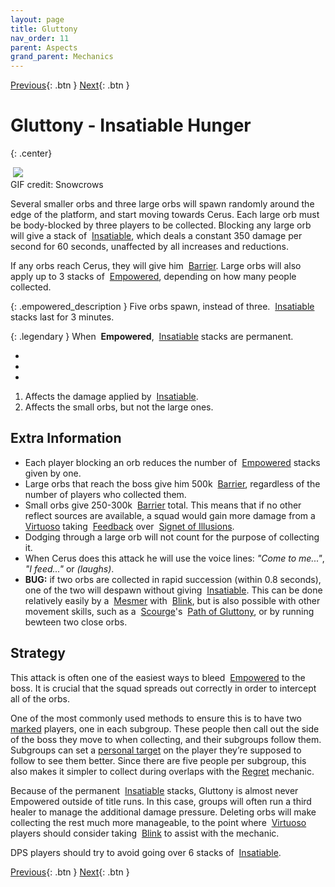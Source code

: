 ```yaml
---
layout: page
title: Gluttony
nav_order: 11
parent: Aspects
grand_parent: Mechanics
---
```


[Previous](malice.html){: .btn } [Next](despair.html){: .btn }

# Gluttony - Insatiable Hunger
{: .center}

<img class="divider">

<img class="attack_gif" src="../../images/mechanics/gluttony.gif">

<div class="smalltext center">GIF credit: Snowcrows</div>

<img class="divider">

Several smaller orbs and three large orbs will spawn randomly around the edge of the platform, and start moving towards Cerus. Each large orb must be body-blocked by three players to be collected. Blocking any large orb will give a stack of <img class="inline insatiable"> [Insatiable], which deals a constant 350 damage per second for 60 seconds, unaffected by all increases and reductions.

If any orbs reach Cerus, they will give him <img class="inline barrier"> [Barrier]. Large orbs will also apply up to 3 stacks of <img class="inline empowered"> [Empowered], depending on how many people collected.

{: .empowered_description }
Five orbs spawn, instead of three. <img class="inline insatiable"> [Insatiable] stacks last for 3 minutes.

{: .legendary }
When <img class="inline empowered_add"> **Empowered**, <img class="inline insatiable"> [Insatiable] stacks are permanent.

<div>
  <ul class="mechtable">
    <li class="table-header">
      <img class="table-img distort">
      <img class="table-img glint_h">
      <img class="table-img feedback">
      <img class="table-img dodge">
      <img class="table-img jump">
      <img class="table-img protection">
      <img class="table-img block">
      <img class="table-img barrier">
    </li>
    <li class="table-row">
      <img class="table-img kinda1">
      <img class="table-img kinda1">
      <img class="table-img kinda2">
      <img class="table-img notok">
      <img class="table-img notok">
      <img class="table-img notok">
      <img class="table-img notok">
      <img class="table-img kinda1">
    </li>
    <li class="emp-row">
      <img class="table-img kinda1">
      <img class="table-img kinda1">
      <img class="table-img kinda2">
      <img class="table-img notok">
      <img class="table-img notok">
      <img class="table-img notok">
      <img class="table-img notok">
      <img class="table-img kinda1">
    </li>
  </ul>
</div>

1. Affects the damage applied by <img class="inline insatiable"> [Insatiable].
2. Affects the small orbs, but not the large ones.

## Extra Information

- Each player blocking an orb reduces the number of <img class="inline empowered"> [Empowered] stacks given by one.
- Large orbs that reach the boss give him 500k <img class="inline barrier"> [Barrier], regardless of the number of players who collected them.
- Small orbs give 250-300k <img class="inline barrier"> [Barrier] total. This means that if no other reflect sources are available, a squad would gain more damage from a <img class="inline virtuoso"> [Virtuoso] taking <img class="inline feedback"> [Feedback] over <img class="inline illusions"> [Signet of Illusions].
- Dodging through a large orb will not count for the purpose of collecting it.
- When Cerus does this attack he will use the voice lines: _"Come to me..."_, _"I feed..."_ or _(laughs)_.
- **BUG:** if two orbs are collected in rapid succession (within 0.8 seconds), one of the two will despawn without giving <img class="inline insatiable"> [Insatiable]. This can be done relatively easily by a <img class="inline mesmer"> [Mesmer] with <img class="inline blink"> [Blink], but is also possible with other movement skills, such as a <img class="inline scourge"> [Scourge]'s <img class="inline necro_three"> [Path of Gluttony], or by running bewteen two close orbs.

## Strategy

This attack is often one of the easiest ways to bleed <img class="inline empowered"> [Empowered] to the boss. It is crucial that the squad spreads out correctly in order to intercept all of the orbs.

One of the most commonly used methods to ensure this is to have two [marked](https://wiki.guildwars2.com/wiki/Commander#Markers) players, one in each subgroup. These people then call out the side of the boss they move to when collecting, and their subgroups follow them. Subgroups can set a [personal target](https://wiki.guildwars2.com/wiki/Call_Target#Set_Personal_Target) on the player they’re supposed to follow to see them better. Since there are five people per subgroup, this also makes it simpler to collect during overlaps with the [Regret] mechanic.

Because of the permanent <img class="inline insatiable"> [Insatiable] stacks, Gluttony is almost never <img class="inline empowered_add"> Empowered outside of title runs. In this case, groups will often run a third healer to manage the additional damage pressure. Deleting orbs will make collecting the rest much more manageable, to the point where <img class="inline virtuoso"> [Virtuoso] players should consider taking <img class="inline blink"> [Blink] to assist with the mechanic.

DPS players should try to avoid going over 6 stacks of <img class="inline insatiable"> [Insatiable].

[Previous](malice.html){: .btn } [Next](despair.html){: .btn }

[Empowered]: https://wiki.guildwars2.com/wiki/Empowered_(Cerus)
[Insatiable]: https://wiki.guildwars2.com/wiki/Insatiable
[Barrier]: https://wiki.guildwars2.com/wiki/Barrier
[Mesmer]: https://wiki.guildwars2.com/wiki/Mesmer
[Feedback]: https://wiki.guildwars2.com/wiki/Feedback
[Signet of Illusions]: https://wiki.guildwars2.com/wiki/Signet_of_Illusions
[Blink]: https://wiki.guildwars2.com/wiki/Blink
[Scourge]: https://wiki.guildwars2.com/wiki/Scourge
[Path of Gluttony]: https://wiki.guildwars2.com/wiki/Path_of_Gluttony
[Virtuoso]: https://wiki.guildwars2.com/wiki/Virtuoso
[Regret]: ./regret.html